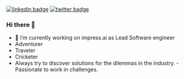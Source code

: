 
[![linkedin badge](https://img.shields.io/badge/Jominjle-30302f?style=flat&logo=linkedin)](https://www.linkedin.com/in/jominjle/)
[![twitter badge](https://img.shields.io/badge/@Jominjle-30302f?style=flat&logo=twitter)](https://twitter.com/jominjle)


### Hi there 👋
- 🔭 I’m currently working on impress.ai as Lead Software engineer
- Adventurer
- Traveler
- Cricketer
- Always try to discover solutions for the dilemmas in the industry. 
-Passionate to work in challenges.
